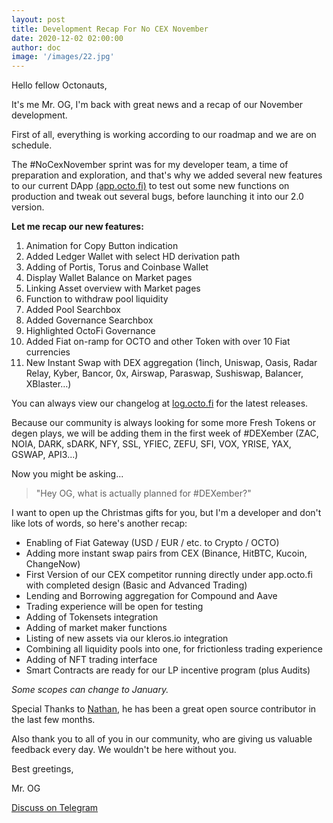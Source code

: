 ```yaml
---
layout: post
title: Development Recap For No CEX November
date: 2020-12-02 02:00:00
author: doc
image: '/images/22.jpg'
---
```


Hello fellow Octonauts,

It's me Mr. OG, I'm back with great news and a recap of our November development.

First of all, everything is working according to our roadmap and we are on schedule.

The \#NoCexNovember sprint was for my developer team, a time of preparation and exploration, and that's why we added several new features to our current DApp [(app.octo.fi)](https://app.octo.fi) to test out some new functions on production and tweak out several bugs, before launching it into our 2.0 version. 

**Let me recap our new features:**

1. Animation for Copy Button indication
2. Added Ledger Wallet with select HD derivation path
3. Adding of Portis, Torus and Coinbase Wallet
4. Display Wallet Balance on Market pages
5. Linking Asset overview with Market pages
6. Function to withdraw pool liquidity
7. Added Pool Searchbox
8. Added Governance Searchbox
9. Highlighted OctoFi Governance
10. Added Fiat on-ramp for OCTO and other Token with over 10 Fiat currencies
11. New Instant Swap with DEX aggregation (1inch, Uniswap, Oasis, Radar Relay, Kyber, Bancor, 0x, Airswap, Paraswap, Sushiswap, Balancer, XBlaster…)

You can always view our changelog at [log.octo.fi](https://log.octo.fi) for the latest releases. 

Because our community is always looking for some more Fresh Tokens or degen plays, we will be adding them in the first week of \#DEXember (ZAC, NOIA, DARK, sDARK, NFY, SSL, YFIEC, ZEFU, SFI, VOX, YRISE, YAX, GSWAP, API3...) 

Now you might be asking... 

> "Hey OG, what is actually planned for \#DEXember?" 

I want to open up the Christmas gifts for you, but I'm a developer and don't like lots of words, so here's another recap:

- Enabling of Fiat Gateway (USD / EUR / etc. to Crypto / OCTO) 
- Adding more instant swap pairs from CEX (Binance, HitBTC, Kucoin, ChangeNow)
- First Version of our CEX competitor running directly under app.octo.fi with completed design (Basic and Advanced Trading)
- Lending and Borrowing aggregation for Compound and Aave
- Trading experience will be open for testing
- Adding of Tokensets integration
- Adding of market maker functions
- Listing of new assets via our kleros.io integration
- Combining all liquidity pools into one, for frictionless trading experience
- Adding of NFT trading interface
- Smart Contracts are ready for our LP incentive program (plus Audits)

*Some scopes can change to January.*

Special Thanks to [Nathan](https://github.com/nathanjessen), he has been a great open source contributor in the last few months. 

Also thank you to all of you in our community, who are giving us valuable feedback every day. We wouldn't be here without you.

Best greetings,

Mr. OG

<a href="https://tg.octo.fi" class="button--fill">Discuss on Telegram</a>
